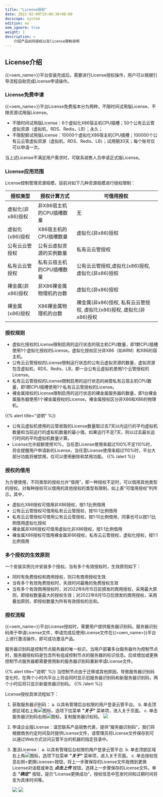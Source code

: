 ```yaml
---
title: "License授权"
date: 2022-02-09T19:00:38+08:00
docscope: system
edition: ee
oem_ignore: true
weight: 1
description: >
    介绍产品如何授权以及license限制说明
---
```


## License介绍

{{<oem_name>}}平台安装完成后，需要进行License授权操作，用户可以根据引导流程自助完成License申请操作。

### License免费申请

{{<oem_name>}}平台License免费版本分为两种，不限时间试用版License、不限资源试用版License。

- 不限时间试用版License：6个虚拟化X86宿主机CPU插槽；50个公有云云管虚拟资源（虚拟机、RDS、Redis、LB）；永久；
- 不限配额试用版License：10000个虚拟化X86宿主机CPU插槽；100000个公有云云管虚拟资源（虚拟机、RDS、Redis、LB）；试用期30天；每个账号仅可以申请一次。

当上述License不满足用户需求时，可联系销售人员申请正式版License。

### License应用范围

License控制管理资源规模，目前对如下几种资源规模进行授权限制：

| 授权类型          | 授权计算方式              | 可借用授权 |
|-------------------|---------------------------|--------------|
| 虚拟化(非x86)授权 | 非X86宿主机的CPU插槽数量  | 无 |
| 虚拟化(x86)授权   | X86宿主机的CPU插槽数量    | 虚拟化(非x86)授权 |
| 公有云云管授权    | 公有云虚拟资源的实例数量  | 私有云云管授权 |
| 私有云云管授权    | 私有云宿主机的CPU插槽数量 | 公有云云管授权,虚拟化(x86)授权, 虚拟化(非x86)授权 |
| 裸金属(非x86)授权 | 非X86裸金属物理机的台数   | 虚拟化(非x86)授权 |
| 裸金属(x86)授权   | X86裸金属物理机的台数     | 裸金属(非x86)授权, 私有云云管授权, 虚拟化(x86)授权, 虚拟化(非x86)授权 |

### 授权规则

- 虚拟化授权的License限制启用的运行状态的宿主机CPU数量，即1颗CPU插槽使用1个虚拟化授权的License。虚拟化授权区分非X86（如ARM）和X86的宿主机。
- 公有云云管授权的License限制运行状态的公有云虚拟资源的数量，虚拟资源包含虚拟机、RDS、Redis、LB，即一台公有云虚拟机使用1个云管授权的License。
- 私有云云管授权的License限制启用的运行状态的纳管私有云宿主机CPU数量，即1颗CPU插槽使用1个私有云云管授权的License。
- 裸金属授权的License限制启用的运行状态的裸金属服务器的数量，即1台裸金属服务器使用1个裸金属授权的License。裸金属授权区分非X86和X86的物理机。

{{% alert title="说明" %}}
- 公有云虚拟机使用的云管收取的License数量取过去7天以内运行的平均虚拟机数量和当前运行的虚拟机数量的最小值。如果运行不足7天，则以过去最长运行时间的平均虚拟机数量计算。
- License允许超额使用10%，当任意License使用率超过100%不足110%时，将会提醒用户申请新的License，当任意License使用率超过110%时，平台大部分功能将被禁用，仅可以使用删除和禁用功能。
{{% /alert %}}

### 授权的借用

为方便使用，不同类型的授权允许“借用”，即一种授权不足时，可以借用其他类型的授权。对每种授权可以借用的其他授权的类型有限制，如上表“可借用授权”列所示。其中，

- 虚拟化X86授权可借用非X86授权，按1:1比例借用
- 公有云云管授权可借用私有云云管授权，按10:1比例借用
- 私有云云管授权可借用公有云云管授权，按1:10比例借用，同事也可以按1:1比例借用虚拟化授权
- 裸金属非X86授权可借用虚拟化非X86授权，按1:1比例借用
- 裸金属X86授权可借用裸金属非86授权，私有云云管授权，虚拟化授权，按1:1比例借用

### 多个授权的生效原则

一个安装实例允许安装多个授权。当有多个有效授权时，生效原则如下：

- 同时有免费授权和商用授权，则只有商用授权生效
- 当有多个有效免费授权时，失效时间最晚的免费授权生效
- 当有多个有效商用授权时，对2022年8月15日前颁发的商用授权，采用最大原则，即授权数量最大的授权生效；对2022年8月15日后颁发的商用授权，采用叠加原则，即授权数量为所有有效授权的总和。

### 授权流程

{{<oem_name>}}平台License授权时，需要用户提供服务器识别码。服务器识别码用于申请License文件，申请完成后使用License文件在{{<oem_name>}}平台上进行激活操作，即可成功激活产品。

服务器识别码是控制节点服务器的唯一标识，当用户部署多台服务器作为控制节点时，服务器授权码是包含所有组成控制节点的服务器的标识信息。后续增加或更换控制节点服务器都需要使用新的服务器识别码重新申请License文件。

{{% alert title="说明" %}}
当控制节点由于迁移或其他原因，导致服务器识别码变化时，在两个小时内平台上将会同时显示旧服务器识别码和新服务器识别码，两个小时后将只显示新服务器识别码。
{{% /alert %}}

License授权具体流程如下：

1. 获取服务器识别码：
   a. 以具有管理后台权限的用户登录云管平台。
   b. 单击顶部区域右上角![](../../images/more.png)图标，选项下拉菜单 **_"关于"_** 菜单项，进入关于页面。
   c. 单击服务器识别码右侧![](../../images/copy1.png)图标，复制服务器识权码。 
   ![](../../images/license.png) 
   
2. 申请企业版License：请您联系产品销售代表，提供“服务器识别码”，我们将根据商务约定时间及时提供License文件，请管理员将License文件保存到可以通过Web方式访问云管平台的机器的指定目录中。

3. 激活License：
   a. 以具有管理后台权限的用户登录云管平台.
   b. 单击顶部区域右上角![](../../images/more.png)图标，选项下拉菜单 **_"关于"_** 菜单项，进入关于页面。
   c. 单击授权信息右侧<更换License>按钮，将上一步骤保存的License文件拖拽到更换License对话框或单击 **_点击上传_** 按钮，选择上一步骤保存的License文件。单击 **_"确定"_** 按钮，提示“License更换成功”，授权信息中签发时间和过期时间将变为具体时间等。
   
   ![](../../images/licensechange.png)
   ![](../../images/licensesuccess.png)

 
